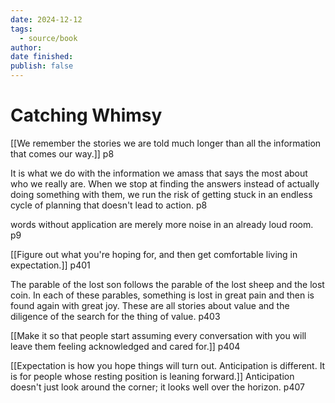 ```yaml
---
date: 2024-12-12
tags:
  - source/book
author: 
date finished: 
publish: false
---
```

# Catching Whimsy



[[We remember the stories we are told much longer than all the information that comes our way.]] p8
 
It is what we do with the information we amass that says the most about who we really are. When we stop at finding the answers instead of actually doing something with them, we run the risk of getting stuck in an endless cycle of planning that doesn't lead to action. p8

words without application are merely more noise in an already loud room. p9

[[Figure out what you're hoping for, and then get comfortable living in expectation.]] p401

The parable of the lost son follows the parable of the lost sheep and the lost coin. In each of these parables, something is lost in great pain and then is found again with great joy. These are all stories about value and the diligence of the search for the thing of value. p403

[[Make it so that people start assuming every conversation with you will leave them feeling acknowledged and cared for.]] p404

[[Expectation is how you hope things will turn out. Anticipation is different. It is for people whose resting position is leaning forward.]] Anticipation doesn't just look around the corner; it looks well over the horizon. p407

